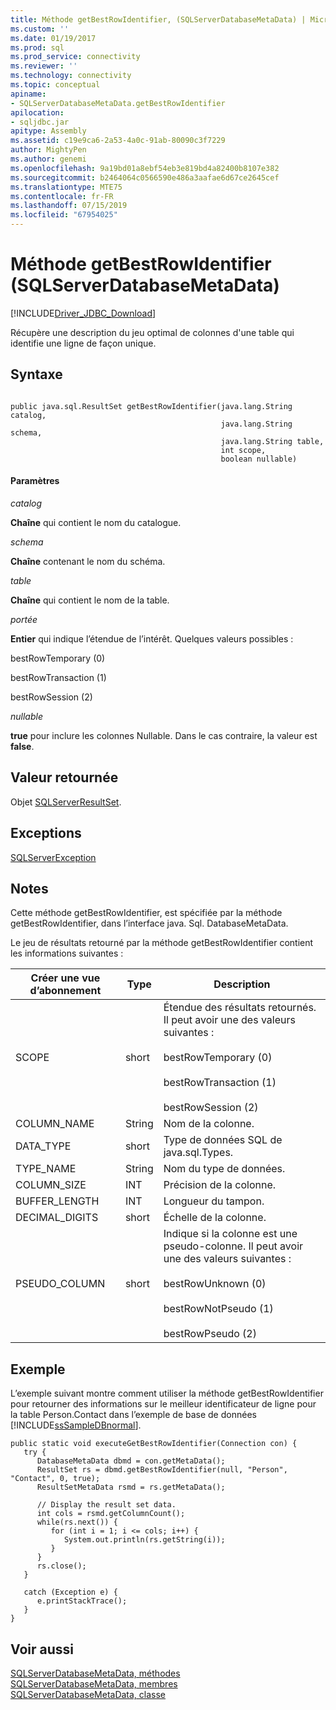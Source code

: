 ```yaml
---
title: Méthode getBestRowIdentifier, (SQLServerDatabaseMetaData) | Microsoft Docs
ms.custom: ''
ms.date: 01/19/2017
ms.prod: sql
ms.prod_service: connectivity
ms.reviewer: ''
ms.technology: connectivity
ms.topic: conceptual
apiname:
- SQLServerDatabaseMetaData.getBestRowIdentifier
apilocation:
- sqljdbc.jar
apitype: Assembly
ms.assetid: c19e9ca6-2a53-4a0c-91ab-80090c3f7229
author: MightyPen
ms.author: genemi
ms.openlocfilehash: 9a19bd01a8ebf54eb3e819bd4a82400b8107e382
ms.sourcegitcommit: b2464064c0566590e486a3aafae6d67ce2645cef
ms.translationtype: MTE75
ms.contentlocale: fr-FR
ms.lasthandoff: 07/15/2019
ms.locfileid: "67954025"
---
```

# <a name="getbestrowidentifier-method-sqlserverdatabasemetadata"></a>Méthode getBestRowIdentifier (SQLServerDatabaseMetaData)
[!INCLUDE[Driver_JDBC_Download](../../../includes/driver_jdbc_download.md)]

  Récupère une description du jeu optimal de colonnes d'une table qui identifie une ligne de façon unique.  
  
## <a name="syntax"></a>Syntaxe  
  
```  
  
public java.sql.ResultSet getBestRowIdentifier(java.lang.String catalog,  
                                               java.lang.String schema,  
                                               java.lang.String table,  
                                               int scope,  
                                               boolean nullable)  
```  
  
#### <a name="parameters"></a>Paramètres  
 *catalog*  
  
 **Chaîne** qui contient le nom du catalogue.  
  
 *schema*  
  
 **Chaîne** contenant le nom du schéma.  
  
 *table*  
  
 **Chaîne** qui contient le nom de la table.  
  
 *portée*  
  
 **Entier** qui indique l’étendue de l’intérêt. Quelques valeurs possibles :  
  
 bestRowTemporary (0)  
  
 bestRowTransaction (1)  
  
 bestRowSession (2)  
  
 *nullable*  
  
 **true** pour inclure les colonnes Nullable. Dans le cas contraire, la valeur est **false**.  
  
## <a name="return-value"></a>Valeur retournée  
 Objet [SQLServerResultSet](../../../connect/jdbc/reference/sqlserverresultset-class.md).  
  
## <a name="exceptions"></a>Exceptions  
 [SQLServerException](../../../connect/jdbc/reference/sqlserverexception-class.md)  
  
## <a name="remarks"></a>Notes  
 Cette méthode getBestRowIdentifier, est spécifiée par la méthode getBestRowIdentifier, dans l’interface java. Sql. DatabaseMetaData.  
  
 Le jeu de résultats retourné par la méthode getBestRowIdentifier contient les informations suivantes :  
  
|Créer une vue d’abonnement|Type|Description|  
|----------|----------|-----------------|  
|SCOPE|short|Étendue des résultats retournés. Il peut avoir une des valeurs suivantes :<br /><br /> bestRowTemporary (0)<br /><br /> bestRowTransaction (1)<br /><br /> bestRowSession (2)|  
|COLUMN_NAME|String|Nom de la colonne.|  
|DATA_TYPE|short|Type de données SQL de java.sql.Types.|  
|TYPE_NAME|String|Nom du type de données.|  
|COLUMN_SIZE|INT|Précision de la colonne.|  
|BUFFER_LENGTH|INT|Longueur du tampon.|  
|DECIMAL_DIGITS|short|Échelle de la colonne.|  
|PSEUDO_COLUMN|short|Indique si la colonne est une pseudo-colonne. Il peut avoir une des valeurs suivantes :<br /><br /> bestRowUnknown (0)<br /><br /> bestRowNotPseudo (1)<br /><br /> bestRowPseudo (2)|  
  
## <a name="example"></a>Exemple  
 L’exemple suivant montre comment utiliser la méthode getBestRowIdentifier pour retourner des informations sur le meilleur identificateur de ligne pour la table Person.Contact dans l’exemple de base de données [!INCLUDE[ssSampleDBnormal](../../../includes/sssampledbnormal_md.md)].  
  
```  
public static void executeGetBestRowIdentifier(Connection con) {  
   try {  
      DatabaseMetaData dbmd = con.getMetaData();  
      ResultSet rs = dbmd.getBestRowIdentifier(null, "Person", "Contact", 0, true);  
      ResultSetMetaData rsmd = rs.getMetaData();  
  
      // Display the result set data.  
      int cols = rsmd.getColumnCount();  
      while(rs.next()) {  
         for (int i = 1; i <= cols; i++) {  
            System.out.println(rs.getString(i));  
         }  
      }  
      rs.close();  
   }  
  
   catch (Exception e) {  
      e.printStackTrace();  
   }  
}  
```  
  
## <a name="see-also"></a>Voir aussi  
 [SQLServerDatabaseMetaData, méthodes](../../../connect/jdbc/reference/sqlserverdatabasemetadata-methods.md)   
 [SQLServerDatabaseMetaData, membres](../../../connect/jdbc/reference/sqlserverdatabasemetadata-members.md)   
 [SQLServerDatabaseMetaData, classe](../../../connect/jdbc/reference/sqlserverdatabasemetadata-class.md)  
  
  
